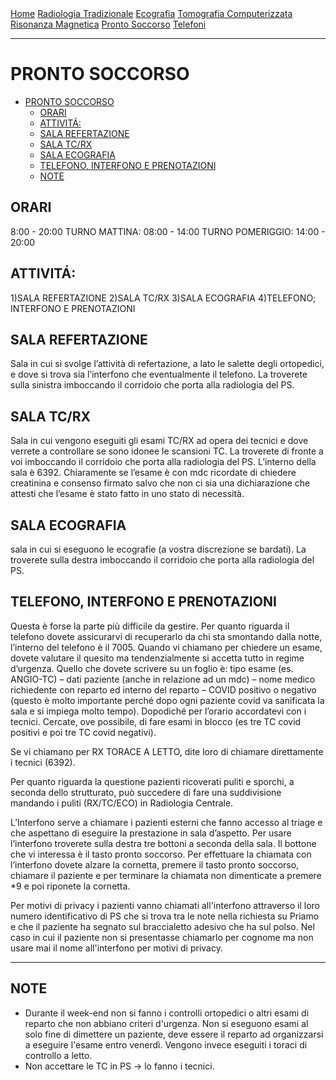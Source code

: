 <div class="topnav">
  <a href="index.html">Home</a>
  <a href="radiologia_tradizionale.html">Radiologia Tradizionale</a>
  <a href="ecografia.html">Ecografia</a>
  <a href="tomografia_computerizzata.html">Tomografia Computerizzata</a>
  <a href="risonanza_magnetica.html">Risonanza Magnetica</a>
  <a href="pronto_soccorso.html">Pronto Soccorso</a>
  <a href="contatti.html">Telefoni</a>
</div>

---

# PRONTO SOCCORSO

- [PRONTO SOCCORSO](#pronto-soccorso)
	- [ORARI](#orari)
	- [ATTIVITÁ:](#attivitá)
	- [SALA REFERTAZIONE](#sala-refertazione)
	- [SALA TC/RX](#sala-tcrx)
	- [SALA ECOGRAFIA](#sala-ecografia)
	- [TELEFONO, INTERFONO E PRENOTAZIONI](#telefono-interfono-e-prenotazioni)
	- [NOTE](#note)

## ORARI 
8:00 - 20:00
TURNO MATTINA: 08:00 - 14:00
TURNO POMERIGGIO: 14:00 - 20:00

## ATTIVITÁ: 
1)SALA REFERTAZIONE
2)SALA TC/RX
3)SALA ECOGRAFIA
4)TELEFONO; INTERFONO E PRENOTAZIONI

## SALA REFERTAZIONE 
Sala in cui si svolge l’attività di refertazione, a lato le salette degli ortopedici, e dove si trova sia l’interfono che eventualmente il telefono. La troverete sulla sinistra imboccando il corridoio che porta alla radiologia del PS.

## SALA TC/RX 
Sala in cui vengono eseguiti gli esami TC/RX ad opera dei tecnici e dove verrete a controllare se sono idonee le scansioni TC. 
La troverete di fronte a voi imboccando il corridoio che porta alla radiologia del PS. 
L’interno della sala è 6392.
Chiaramente se l’esame è con mdc ricordate di chiedere creatinina e consenso firmato salvo che non ci sia una dichiarazione che attesti che l’esame è stato fatto in uno stato di necessità.

## SALA ECOGRAFIA
sala in cui si eseguono le ecografie (a vostra discrezione se bardati). La troverete sulla destra imboccando il corridoio che porta alla radiologia del PS.

## TELEFONO, INTERFONO E PRENOTAZIONI 
Questa è forse la parte più difficile da gestire. 
Per quanto riguarda il telefono dovete assicurarvi di recuperarlo da chi sta smontando dalla notte, l’interno del telefono è il 7005. 
Quando vi chiamano per chiedere un esame, dovete valutare il quesito ma tendenzialmente si accetta tutto in regime d’urgenza. 
Quello che dovete scrivere su un foglio è: tipo esame (es. ANGIO-TC) – dati paziente (anche in relazione ad un mdc) – nome medico richiedente con reparto ed interno del reparto – COVID positivo o negativo (questo è molto importante perché dopo ogni paziente covid va sanificata la sala e si impiega molto tempo). Dopodiché per l’orario accordatevi con i tecnici. Cercate, ove possibile, di fare esami in blocco (es tre TC covid positivi e poi tre TC covid negativi).

Se vi chiamano per RX TORACE A LETTO, dite loro di chiamare direttamente i tecnici (6392). 

Per quanto riguarda la questione pazienti ricoverati puliti e sporchi, a seconda dello strutturato, può succedere di fare una suddivisione mandando i puliti (RX/TC/ECO) in Radiologia Centrale.

L’Interfono serve a chiamare i pazienti esterni che fanno accesso al triage e che aspettano di eseguire la prestazione in sala d’aspetto. 
Per usare l’interfono troverete sulla destra tre bottoni a seconda della sala. 
Il bottone che vi interessa è il tasto pronto soccorso. 
Per effettuare la chiamata con l’interfono dovete alzare la cornetta, premere il tasto pronto soccorso, chiamare il paziente e per terminare la chiamata non dimenticate a premere *9 e poi riponete la cornetta.

Per motivi di privacy i pazienti vanno chiamati all'interfono attraverso il loro numero identificativo di PS che si trova tra le note nella richiesta su Priamo e che il paziente ha segnato sul braccialetto adesivo che ha sul polso. 
Nel caso in cui il paziente non si presentasse chiamarlo per cognome ma non usare mai il nome all'interfono per motivi di privacy.


---

## NOTE

- Durante il week-end non si fanno i controlli ortopedici o altri esami di reparto che non abbiano criteri d'urgenza. Non si eseguono esami al solo fine di dimettere un paziente, deve essere il reparto ad organizzarsi a eseguire l'esame entro venerdì. Vengono invece eseguiti i toraci di controllo a letto. 
- Non accettare le TC in PS &rarr; lo fanno i tecnici.

